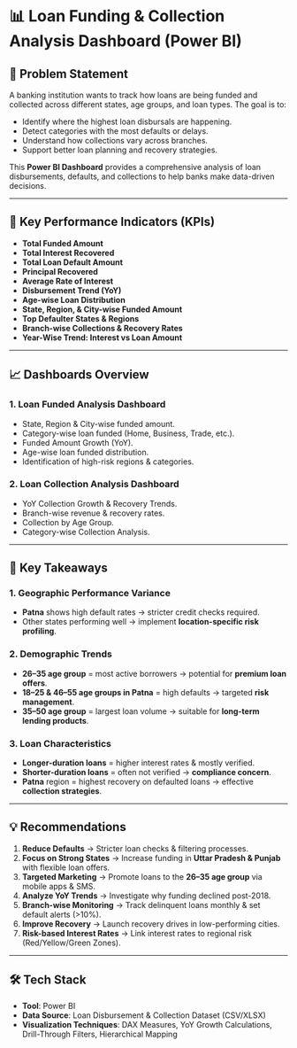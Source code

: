 # 📊 Loan Funding & Collection Analysis Dashboard (Power BI)

## 📝 Problem Statement
A banking institution wants to track how loans are being funded and collected across different states, age groups, and loan types. The goal is to:
- Identify where the highest loan disbursals are happening.
- Detect categories with the most defaults or delays.
- Understand how collections vary across branches.
- Support better loan planning and recovery strategies.

This **Power BI Dashboard** provides a comprehensive analysis of loan disbursements, defaults, and collections to help banks make data-driven decisions.

---

## 🚀 Key Performance Indicators (KPIs)
- **Total Funded Amount**  
- **Total Interest Recovered**  
- **Total Loan Default Amount**  
- **Principal Recovered**  
- **Average Rate of Interest**  
- **Disbursement Trend (YoY)**  
- **Age-wise Loan Distribution**  
- **State, Region, & City-wise Funded Amount**  
- **Top Defaulter States & Regions**  
- **Branch-wise Collections & Recovery Rates**  
- **Year-Wise Trend: Interest vs Loan Amount**

---

## 📈 Dashboards Overview
### **1. Loan Funded Analysis Dashboard**
- State, Region & City-wise funded amount.
- Category-wise loan funded (Home, Business, Trade, etc.).
- Funded Amount Growth (YoY).
- Age-wise loan funded distribution.
- Identification of high-risk regions & categories.

### **2. Loan Collection Analysis Dashboard**
- YoY Collection Growth & Recovery Trends.
- Branch-wise revenue & recovery rates.
- Collection by Age Group.
- Category-wise Collection Analysis.

---

## 🔑 Key Takeaways
### **1. Geographic Performance Variance**
- **Patna** shows high default rates → stricter credit checks required.
- Other states performing well → implement **location-specific risk profiling**.

### **2. Demographic Trends**
- **26–35 age group** = most active borrowers → potential for **premium loan offers**.
- **18–25 & 46–55 age groups in Patna** = high defaults → targeted **risk management**.
- **35–50 age group** = largest loan volume → suitable for **long-term lending products**.

### **3. Loan Characteristics**
- **Longer-duration loans** = higher interest rates & mostly verified.
- **Shorter-duration loans** = often not verified → **compliance concern**.
- **Patna** region = highest recovery on defaulted loans → effective **collection strategies**.

---

## 💡 Recommendations
1. **Reduce Defaults** → Stricter loan checks & filtering processes.  
2. **Focus on Strong States** → Increase funding in **Uttar Pradesh & Punjab** with flexible loan offers.  
3. **Targeted Marketing** → Promote loans to the **26–35 age group** via mobile apps & SMS.  
4. **Analyze YoY Trends** → Investigate why funding declined post-2018.  
5. **Branch-wise Monitoring** → Track delinquent loans monthly & set default alerts (>10%).  
6. **Improve Recovery** → Launch recovery drives in low-performing cities.  
7. **Risk-based Interest Rates** → Link interest rates to regional risk (Red/Yellow/Green Zones).

---

## 🛠️ Tech Stack
- **Tool**: Power BI  
- **Data Source**: Loan Disbursement & Collection Dataset (CSV/XLSX)  
- **Visualization Techniques**: DAX Measures, YoY Growth Calculations, Drill-Through Filters, Hierarchical Mapping  


